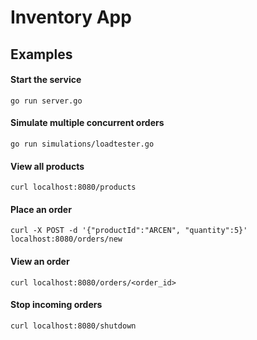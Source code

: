 # Inventory App

## Examples
#### Start the service
```
go run server.go
```

#### Simulate multiple concurrent orders
```
go run simulations/loadtester.go
```

#### View all products
```
curl localhost:8080/products
```

#### Place an order
```
curl -X POST -d '{"productId":"ARCEN", "quantity":5}' localhost:8080/orders/new
```

#### View an order
```
curl localhost:8080/orders/<order_id>
```

#### Stop incoming orders
```
curl localhost:8080/shutdown
```
